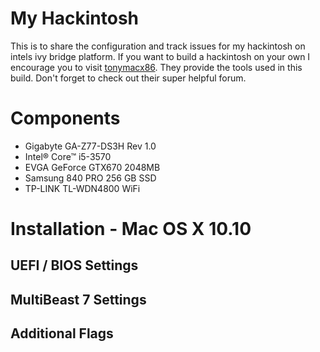 # My Hackintosh

This is to share the configuration and track issues for my hackintosh on intels ivy bridge platform. If you want to build a hackintosh on your own I encourage you to visit [tonymacx86](http://tonymacx86.com). They provide the tools used in this build. Don't forget to check out their super helpful forum. 

# Components

* Gigabyte GA-Z77-DS3H Rev 1.0
* Intel® Core™ i5-3570
* EVGA GeForce GTX670 2048MB
* Samsung 840 PRO 256 GB SSD
* TP-LINK TL-WDN4800 WiFi

# Installation - Mac OS X 10.10
## UEFI / BIOS Settings
## MultiBeast 7 Settings
## Additional Flags

